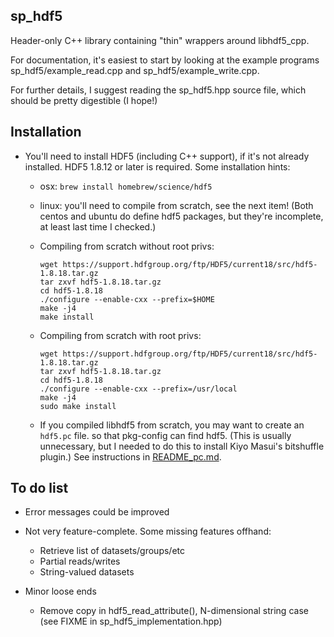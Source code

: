 ## sp_hdf5

Header-only C++ library containing "thin" wrappers around libhdf5_cpp.

For documentation, it's easiest to start by looking at the example programs sp_hdf5/example_read.cpp
and sp_hdf5/example_write.cpp.  

For further details, I suggest reading the sp_hdf5.hpp source file, which should be pretty
digestible (I hope!)

## Installation

- You'll need to install HDF5 (including C++ support), if it's not already installed.
  HDF5 1.8.12 or later is required.  Some installation hints:

   - osx: `brew install homebrew/science/hdf5`

   - linux: you'll need to compile from scratch, see the next item!
     (Both centos and ubuntu do define hdf5 packages, but they're incomplete,
      at least last time I checked.)

   - Compiling from scratch without root privs:
     ```
     wget https://support.hdfgroup.org/ftp/HDF5/current18/src/hdf5-1.8.18.tar.gz
     tar zxvf hdf5-1.8.18.tar.gz
     cd hdf5-1.8.18
     ./configure --enable-cxx --prefix=$HOME
     make -j4
     make install
     ```

   - Compiling from scratch with root privs:
     ```
     wget https://support.hdfgroup.org/ftp/HDF5/current18/src/hdf5-1.8.18.tar.gz
     tar zxvf hdf5-1.8.18.tar.gz
     cd hdf5-1.8.18
     ./configure --enable-cxx --prefix=/usr/local
     make -j4
     sudo make install
     ```

   - If you compiled libhdf5 from scratch, you may want to create an `hdf5.pc` file.
     so that pkg-config can find hdf5.  (This is usually unnecessary, but I
     needed to do this to install Kiyo Masui's bitshuffle plugin.)  See
     instructions in [README_pc.md](./README_pc.md).


## To do list

   - Error messages could be improved
   - Not very feature-complete.  Some missing features offhand:
       - Retrieve list of datasets/groups/etc
       - Partial reads/writes
       - String-valued datasets

   - Minor loose ends
       - Remove copy in hdf5_read_attribute(), N-dimensional string case (see FIXME in sp_hdf5_implementation.hpp)
